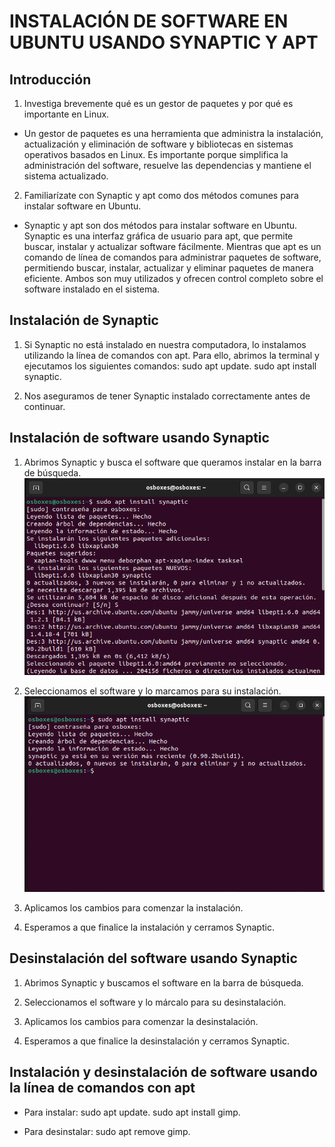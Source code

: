 # INSTALACIÓN DE SOFTWARE EN UBUNTU USANDO SYNAPTIC Y APT

## Introducción
1. Investiga brevemente qué es un gestor de paquetes y por qué es importante en Linux.

* Un gestor de paquetes es una herramienta que administra la instalación, actualización y eliminación de software y bibliotecas en sistemas operativos basados en Linux. Es importante porque simplifica la administración del software, resuelve las dependencias y mantiene el sistema actualizado.


2. Familiarízate con Synaptic y apt como dos métodos comunes para instalar software en Ubuntu.

* Synaptic y apt son dos métodos para instalar software en Ubuntu. Synaptic es una interfaz gráfica de usuario para apt, que permite buscar, instalar y actualizar software fácilmente. Mientras que apt es un comando de línea de comandos para administrar paquetes de software, permitiendo buscar, instalar, actualizar y eliminar paquetes de manera eficiente. Ambos son muy utilizados y ofrecen control completo sobre el software instalado en el sistema.


## Instalación de Synaptic

1. Si Synaptic no está instalado en nuestra computadora, lo instalamos utilizando la línea de comandos con apt. Para ello, abrimos la terminal y ejecutamos los siguientes comandos: sudo apt update.  sudo apt install synaptic.


2. Nos aseguramos de tener Synaptic instalado correctamente antes de continuar.


## Instalación de software usando Synaptic

1. Abrimos Synaptic y busca el software que queramos instalar en la barra de búsqueda.
![InstalaciónSoftware1](https://github.com/neusmartinez/Instalacion-Software/blob/main/INSTALACIO%CC%81N%20SOFTWARE%201.png)


2. Seleccionamos el software y lo  marcamos para su instalación.
![InstalaciónSoftware2](https://github.com/neusmartinez/Instalacion-Software/blob/main/INSTALACIO%CC%81N%20SOFTWARE%202.png)


3. Aplicamos los cambios para comenzar la instalación.


4. Esperamos a que finalice la instalación y cerramos Synaptic.


## Desinstalación del software usando Synaptic

1. Abrimos Synaptic y buscamos el software en la barra de búsqueda.


2. Seleccionamos el software y lo márcalo para su desinstalación.


3. Aplicamos los cambios para comenzar la desinstalación.


4. Esperamos a que finalice la desinstalación y cerramos Synaptic.


## Instalación y desinstalación de software usando la línea de comandos con apt

* Para instalar: sudo apt update.   sudo apt install gimp.

* Para desinstalar: sudo apt remove gimp.
